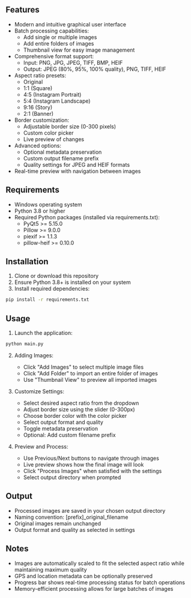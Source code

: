 ## Features

- Modern and intuitive graphical user interface
- Batch processing capabilities:
  - Add single or multiple images
  - Add entire folders of images
  - Thumbnail view for easy image management
- Comprehensive format support:
  - Input: PNG, JPG, JPEG, TIFF, BMP, HEIF
  - Output: JPEG (80%, 95%, 100% quality), PNG, TIFF, HEIF
- Aspect ratio presets:
  - Original
  - 1:1 (Square)
  - 4:5 (Instagram Portrait)
  - 5:4 (Instagram Landscape)
  - 9:16 (Story)
  - 2:1 (Banner)
- Border customization:
  - Adjustable border size (0-300 pixels)
  - Custom color picker
  - Live preview of changes
- Advanced options:
  - Optional metadata preservation
  - Custom output filename prefix
  - Quality settings for JPEG and HEIF formats
- Real-time preview with navigation between images

## Requirements

- Windows operating system
- Python 3.8 or higher
- Required Python packages (installed via requirements.txt):
  - PyQt5 >= 5.15.0
  - Pillow >= 9.0.0
  - piexif >= 1.1.3
  - pillow-heif >= 0.10.0

## Installation

1. Clone or download this repository
2. Ensure Python 3.8+ is installed on your system
3. Install required dependencies:
```bash
pip install -r requirements.txt
```

## Usage

1. Launch the application:
```bash
python main.py
```

2. Adding Images:
   - Click "Add Images" to select multiple image files
   - Click "Add Folder" to import an entire folder of images
   - Use "Thumbnail View" to preview all imported images

3. Customize Settings:
   - Select desired aspect ratio from the dropdown
   - Adjust border size using the slider (0-300px)
   - Choose border color with the color picker
   - Select output format and quality
   - Toggle metadata preservation
   - Optional: Add custom filename prefix

4. Preview and Process:
   - Use Previous/Next buttons to navigate through images
   - Live preview shows how the final image will look
   - Click "Process Images" when satisfied with the settings
   - Select output directory when prompted

## Output

- Processed images are saved in your chosen output directory
- Naming convention: [prefix]_original_filename
- Original images remain unchanged
- Output format and quality as selected in settings

## Notes

- Images are automatically scaled to fit the selected aspect ratio while maintaining maximum quality
- GPS and location metadata can be optionally preserved
- Progress bar shows real-time processing status for batch operations
- Memory-efficient processing allows for large batches of images
